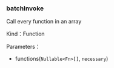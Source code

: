 
### batchInvoke


Call every function in an array


Kind：Function


Parameters：

- functions(`Nullable<Fn>[]`, `necessary`) 

